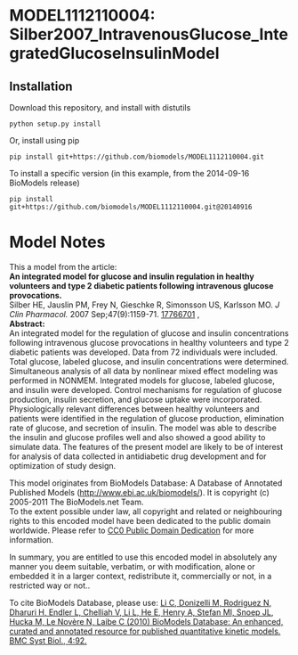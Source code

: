 # MODEL1112110004: Silber2007_IntravenousGlucose_IntegratedGlucoseInsulinModel

## Installation

Download this repository, and install with distutils

`python setup.py install`

Or, install using pip

`pip install git+https://github.com/biomodels/MODEL1112110004.git`

To install a specific version (in this example, from the 2014-09-16 BioModels release)

`pip install git+https://github.com/biomodels/MODEL1112110004.git@20140916`


# Model Notes


This a model from the article:  
**An integrated model for glucose and insulin regulation in healthy volunteers and type 2 diabetic patients following intravenous glucose provocations.**   
Silber HE, Jauslin PM, Frey N, Gieschke R, Simonsson US, Karlsson MO. _J Clin
Pharmacol._ 2007 Sep;47(9):1159-71.
[17766701](http://www.ncbi.nlm.nih.gov/pubmed/17766701) ,  
**Abstract:**   
An integrated model for the regulation of glucose and insulin concentrations
following intravenous glucose provocations in healthy volunteers and type 2
diabetic patients was developed. Data from 72 individuals were included. Total
glucose, labeled glucose, and insulin concentrations were determined.
Simultaneous analysis of all data by nonlinear mixed effect modeling was
performed in NONMEM. Integrated models for glucose, labeled glucose, and
insulin were developed. Control mechanisms for regulation of glucose
production, insulin secretion, and glucose uptake were incorporated.
Physiologically relevant differences between healthy volunteers and patients
were identified in the regulation of glucose production, elimination rate of
glucose, and secretion of insulin. The model was able to describe the insulin
and glucose profiles well and also showed a good ability to simulate data. The
features of the present model are likely to be of interest for analysis of
data collected in antidiabetic drug development and for optimization of study
design.

This model originates from BioModels Database: A Database of Annotated
Published Models (http://www.ebi.ac.uk/biomodels/). It is copyright (c)
2005-2011 The BioModels.net Team.  
To the extent possible under law, all copyright and related or neighbouring
rights to this encoded model have been dedicated to the public domain
worldwide. Please refer to [CC0 Public Domain
Dedication](http://creativecommons.org/publicdomain/zero/1.0/) for more
information.

In summary, you are entitled to use this encoded model in absolutely any
manner you deem suitable, verbatim, or with modification, alone or embedded it
in a larger context, redistribute it, commercially or not, in a restricted way
or not..  
  
To cite BioModels Database, please use: [Li C, Donizelli M, Rodriguez N,
Dharuri H, Endler L, Chelliah V, Li L, He E, Henry A, Stefan MI, Snoep JL,
Hucka M, Le Novère N, Laibe C (2010) BioModels Database: An enhanced, curated
and annotated resource for published quantitative kinetic models. BMC Syst
Biol., 4:92.](http://www.ncbi.nlm.nih.gov/pubmed/20587024)


